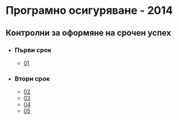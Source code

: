 # Програмно осигуряване - 2014
## Контролни за оформяне на срочен успех

- ### Първи срок
  - [01](01/README.md)
- ### Втори срок
  - [02](02/README.md)
  - [03](03/README.md)
  - [04](04/README.md)
  - [05](05/README.md)
